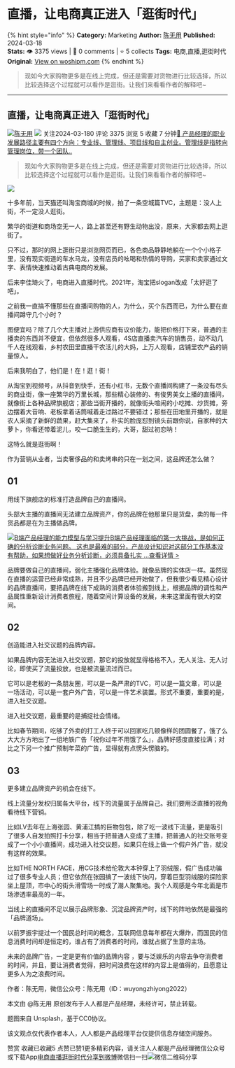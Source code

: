 # 直播，让电商真正进入「逛街时代」
{% hint style="info" %}
**Category:** Marketing
**Author:** [陈无用](https://www.woshipm.com/u/1484213)
**Published:** 2024-03-18  
**Stats:** 👁️ 3375 views | 💬 0 comments | ⭐ 5 collects
**Tags:** 电商,直播,逛街时代
**Original:** [View on woshipm.com](https://www.woshipm.com/marketing/6014076.html)
{% endhint %}
> 现如今大家购物更多是在线上完成，但还是需要对货物进行比较选择，所以比较选择这个过程就可以看作是逛街。让我们来看看作者的解释吧~

---

## 直播，让电商真正进入「逛街时代」

[![](https://static.woshipm.com/view/woshipm_api_def_20230522171543_2915.jpg?imageView2/1/w/72/h/72/q/100)](https://www.woshipm.com/u/1484213)[陈无用](https://www.woshipm.com/u/1484213) ![](https://static.woshipm.com/tag/1101_1@2x.png) 关注2024-03-180 评论 3375 浏览 5 收藏 7 分钟[🔗 产品经理的职业发展路径主要有四个方向：专业线、管理线、项目线和自主创业。管理线是指转向管理岗位，带一个团队..](https://ke.qidianla.com/courses/90pm)

> 现如今大家购物更多是在线上完成，但还是需要对货物进行比较选择，所以比较选择这个过程就可以看作是逛街。让我们来看看作者的解释吧~

![](https://image.yunyingpai.com/wp/2024/03/lAVEPisgoKamOFc9iEFT.png)

十多年前，当天猫还叫淘宝商城的时候，拍了一条空城篇TVC，主题是：没人上街，不一定没人逛街。

繁华的街道和商场空无一人，路上甚至还有野生动物出没，原来，大家都去网上逛街了。

只不过，那时的网上逛街只是浏览网页而已，各色商品静静地躺在一个个小格子里，没有现实街道的车水马龙，没有店员的吆喝和热情的导购，买家和卖家通过文字、表情快速推动着古典电商的发展。

后来李佳琦火了，电商进入直播时代。2021年，淘宝把slogan改成「太好逛了吧」。

之前我一直搞不懂那些在直播间购物的人，为什么，买个东西而已，为什么要在直播间蹲守几个小时？

图便宜吗？除了几个大主播对上游供应商有议价能力，能把价格打下来，普通的主播卖的东西并不便宜，但依然很多人观看，4S店直播卖汽车的销售员，动不动几千人在线观看，乡村农田里直播干农活儿的大妈，上万人观看，店铺里农产品的销量惊人。

后来我明白了，他们是！在！逛！街！

从淘宝到视频号，从抖音到快手，还有小红书，无数个直播间构建了一条没有尽头的商业街，像一座繁华的万里长城，那些精心装修的、有俊男美女上播的直播间，就像街上各种品牌旗舰店；那些当街开播的，就像街头喧闹的小吃摊、炒货摊，旁边摆着大音响、老板拿着话筒喊着走过路过不要错过；那些在田地里开播的，就是农人采摘了新鲜的蔬果，赶大集来了，朴实的脸庞怼到镜头前跟你说，自家种的大萝卜，你看还带着泥儿，咬一口脆生生的，大哥，甜过初恋呐！

这特么就是逛街啊！

作为营销从业者，当卖奢侈品的和卖烤串的只在一划之间，这品牌还怎么做？

## 01

用线下旗舰店的标准打造品牌自己的直播间。

头部大主播的直播间无法建立品牌资产，你的品牌在他那里只是货盘，卖的每一件货品都是在为主播做品牌。

[![](https://image.woshipm.com/2023/08/02/1554eea8-30e3-11ee-88e7-00163e0b5ff3.png)B端产品经理的能力模型与学习提升B端产品经理面临的第一大挑战，是如何正确的分析诊断业务问题。 这也是最难的部分，产品设计知识对这部分工作基本没有帮助，如果想做好业务分析诊断，必须具备扎实 ...查看详情 >](https://ke.qidianla.com/courses/bcpm)

品牌要做自己的直播间，弱化主播强化品牌体验。就像品牌的实体店一样。虽然现在直播的运营已经非常成熟，并且不少品牌已经开始做了，但我很少看见精心设计的品牌直播间，要把品牌在线下成熟的消费者体验搬到线上，根据品牌的调性和产品属性重新设计消费者旅程，随着空间计算设备的发展，未来这里面有很大的空间。

## 02

创造能进入社交议题的品牌内容。

如果品牌内容无法进入社交议题，那它的投放就显得格格不入，无人关注、无人讨论，即使买了流量投放，也是被流量流过而已。

它可以是老板的一条朋友圈，可以是一条严肃的TVC，可以是一篇文章，可以是一场活动，可以是一套户外广告，可以是一件艺术装置。形式不重要，重要的是，进入社交议题。

进入社交议题，最重要的是捕捉社会情绪。

比如春节期间，吃够了外卖的打工人终于可以回家吃几顿像样的团圆餐了，饿了么大大方方地出了一组地铁广告「祝你过年不用饿了么」，品牌好感度直接拉满；对比之下另一个推广预制年菜的广告，显得就有点愣头愣脑的。

## 03

更多建立品牌资产的机会在线下。

线上流量分发权归属各大平台，线下的流量属于品牌自己。我们要用泛直播的视角看待线下营销。‍

比如LV去年在上海张园、黄浦江搞的巨物包包，除了吃一波线下流量，更是吸引了很多人自发拍照打卡分享，相当于把普通人变成了主播，把普通人的社交账号变成了一个小小直播间，成功进入社交议题，如果只在线上做一个假户外广告，就没有这样的效果。

比如THE NORTH FACE，用CG技术给伦敦大本钟穿上了羽绒服，假广告成功骗过了很多专业人员；但它依然在张园搞了一波线下快闪，穿着巨型羽绒服的探险家坐上屋顶，市中心的街头滑雪场一时成了潮人聚集地。我个人观感是今年北面是市场渗透率最高的一年。

当线上的直播间不足以展示品牌形象、沉淀品牌资产时，线下的阵地依然是最强的「品牌道场」。

以前罗振宇提过一个国民总时间的概念，互联网信息每年都在大爆炸，而国民的信息消费时间却是恒定的，谁占有了消费者的时间，谁就占据了生意的主场。

未来的品牌广告，一定是更有价值的品牌内容 ，要与泛娱乐的内容去争夺消费者的时间，并且，要让消费者觉得，把时间浪费在这样的内容上是值得的，且愿意让更多人为之浪费时间。

作者：陈无用，微信公众号：陈无用（ID：wuyongzhiyong2022）

本文由 @陈无用 原创发布于人人都是产品经理，未经许可，禁止转载。

题图来自 Unsplash，基于CC0协议。

该文观点仅代表作者本人，人人都是产品经理平台仅提供信息存储空间服务。

赞赏 收藏已收藏5 点赞已赞1更多精彩内容，请关注人人都是产品经理微信公众号或下载App[电商](https://www.woshipm.com/tag/%e7%94%b5%e5%95%86)[直播](https://www.woshipm.com/tag/%e7%9b%b4%e6%92%ad)[逛街时代](https://www.woshipm.com/tag/%e9%80%9b%e8%a1%97%e6%97%b6%e4%bb%a3)[分享到微博](https://service.weibo.com/share/share.php?appkey=2775287854&title=直播，让电商真正进入「逛街时代」&url=https://www.woshipm.com/marketing/6014076.html&pic=https://image.yunyingpai.com/wp/2024/03/lAVEPisgoKamOFc9iEFT.png)微信扫一扫![微信二维码](https://api.pwmqr.com/qrcode/create/?url=https://www.woshipm.com/marketing/6014076.html)分享
